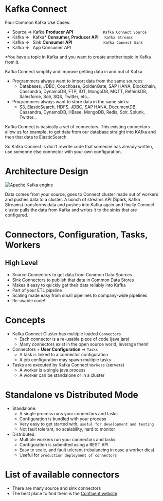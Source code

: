 # Kafka Connect 

Four Common Kafka Use Cases:  

- Source => Kafka  **Producer API**                         `Kafka Connect Source`
- Kafka =>   Kafka* **Consumer, Producer API**     `Kafka Streams`
- Kafka =>   Sink **Consumer API**                          `Kafka Connect Sink`
- Kafka =>   App Consumer API

*You have a topic in Kafka and you want to create another topic in Kafka from it.

Kafka Connect simplify and improve getting data in and out of Kafka.

- Programmers always want to import data from the same sources:
    - Databases, JDBC, Couchbase, GoldenGate, SAP HANA, Blockchain, Cassandra,
 DynamoDB, FTP, IOT, MongoDB, MQTT, RethinkDB, Salesforce, Solr, SQS,
 Twitter, etc...
- Programmers always want to store data in the same sinks:
    - S3, ElasticSearch, HDFS, JDBC, SAP HANA, DocumentDB, Cassandra,
  DynamoDB, HBase, MongoDB, Redis, Solr, Splunk, Twitter...

Kafka Connect is basically a set of connectors. This existing connectors allow us for example, to get data from our database straight into KAfka and then that data to ElasticSearch.

So Kafka Connect is don't rewrite code that someone has already written, use someone else connector with your own configuration.

# Architecture Design
![Apache Kafka engine](https://www.researchgate.net/publication/341904461/figure/fig7/AS:898688352260106@1591275408760/Overview-of-the-Apache-Kafka-streaming-engine-16.ppm)

Data comes from your source, goes to Connect cluster made out of workers and pushes data to a cluster. A bunch of streams API (Spark, Kafka Streams) transforms data and pushes into Kafka again and finally Connect cluster pulls the data from Kafka and writes it to the sinks that are configured. 

# Connectors, Configuration, Tasks, Workers

## High Level
- Source Connectors to get data from Common Data Sources
- Sink Connectors to publish that data in Common Data Stores
- Makes it easy to quickly get their data reliably into Kafka
- Part of your ETL pipeline
- Scaling made easy from small pipelines to company-wide pipelines
- Re-usable code!

# Concepts

- Kafka Connect Cluster has multiple loaded `Connectors`
   - Each connector is a re-usable piece of code (java jars)
   - Many connectors exist in the open source world, leverage them!
-  Connectors + **User Configuration**  => `Tasks`
   - A task is linked to a connector configuration
   - A job configuration may spawn multiple tasks
- Tasks are executed by Kafka Connect `Workers` (servers)
   - A worker is a single java process
   - A worker can be standalone or in a cluster

# Standalone vs Distributed Mode
- Standalone:
    - A single process runs your connectors and tasks
    - Configuration is bundled with your process
    - Very easy to get started with, `useful for development and testing`
    -  Not fault tolerant, no scalability, hard to monitor
-  Distributed:
   - Multiple workers run your connectors and tasks
   - Configuration is submitted using a REST API
   - Easy to scale, and fault tolerant (rebalancing in case a worker dies)
   - Useful for `production deployment of connectors`

# List of available connectors
- There are many source and sink connectors
- The best place to find them is the [Confluent website](https://www.confluent.io/hub/).
